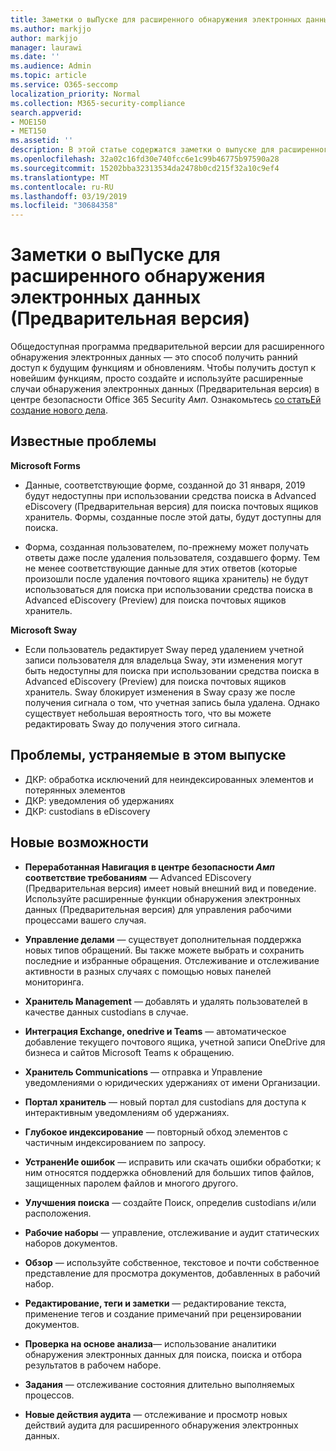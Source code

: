 ```yaml
---
title: Заметки о выПуске для расширенного обнаружения электронных данных (Предварительная версия)
ms.author: markjjo
author: markjjo
manager: laurawi
ms.date: ''
ms.audience: Admin
ms.topic: article
ms.service: O365-seccomp
localization_priority: Normal
ms.collection: M365-security-compliance
search.appverid:
- MOE150
- MET150
ms.assetid: ''
description: В этой статье содержатся заметки о выпуске для расширенного обнаружения электронных данных (Предварительная версия).
ms.openlocfilehash: 32a02c16fd30e740fcc6e1c99b46775b97590a28
ms.sourcegitcommit: 15202bba32313534da2478b0cd215f32a10c9ef4
ms.translationtype: MT
ms.contentlocale: ru-RU
ms.lasthandoff: 03/19/2019
ms.locfileid: "30684358"
---
```

# <a name="release-notes-for-advanced-ediscovery-preview"></a>Заметки о выПуске для расширенного обнаружения электронных данных (Предварительная версия)

Общедоступная программа предварительной версии для расширенного обнаружения электронных данных — это способ получить ранний доступ к будущим функциям и обновлениям. Чтобы получить доступ к новейшим функциям, просто создайте и используйте расширенные случаи обнаружения электронных данных (Предварительная версия) в центре безопасности Office 365 Security _Амп_. Ознакомьтесь [со статьЕй создание нового дела](create-new-ediscovery-case.md).

## <a name="known-issues"></a>Известные проблемы

**Microsoft Forms**

- Данные, соответствующие форме, созданной до 31 января, 2019 будут недоступны при использовании средства поиска в Advanced eDiscovery (Предварительная версия) для поиска почтовых ящиков хранитель. Формы, созданные после этой даты, будут доступны для поиска.

- Форма, созданная пользователем, по-прежнему может получать ответы даже после удаления пользователя, создавшего форму. Тем не менее соответствующие данные для этих ответов (которые произошли после удаления почтового ящика хранитель) не будут использоваться для поиска при использовании средства поиска в Advanced eDiscovery (Preview) для поиска почтовых ящиков хранитель.
 
**Microsoft Sway**

- Если пользователь редактирует Sway перед удалением учетной записи пользователя для владельца Sway, эти изменения могут быть недоступны для поиска при использовании средства поиска в Advanced eDiscovery (Preview) для поиска почтовых ящиков хранитель. Sway блокирует изменения в Sway сразу же после получения сигнала о том, что учетная запись была удалена. Однако существует небольшая вероятность того, что вы можете редактировать Sway до получения этого сигнала.

## <a name="issues-fixed-in-this-release"></a>Проблемы, устраняемые в этом выпуске

- ДКР: обработка исключений для неиндексированных элементов и потерянных элементов
- ДКР: уведомления об удержаниях
- ДКР: custodians в eDiscovery

## <a name="whats-new"></a>Новые возможности

- **Переработанная Навигация в центре безопасности _Амп_ соответствие требованиям** — Advanced EDiscovery (Предварительная версия) имеет новый внешний вид и поведение. Используйте расширенные функции обнаружения электронных данных (Предварительная версия) для управления рабочими процессами вашего случая.

- **Управление делами** — существует дополнительная поддержка новых типов обращений. Вы также можете выбрать и сохранить последние и избранные обращения. Отслеживание и отслеживание активности в разных случаях с помощью новых панелей мониторинга.

- **Хранитель Management** — добавлять и удалять пользователей в качестве данных custodians в случае.

- **Интеграция Exchange, onedrive и Teams** — автоматическое добавление текущего почтового ящика, учетной записи OneDrive для бизнеса и сайтов Microsoft Teams к обращению. 

- **Хранитель Communications** — отправка и Управление уведомлениями о юридических удержаниях от имени Организации.

- **Портал хранитель** — новый портал для custodians для доступа к интерактивным уведомлениям об удержаниях.

- **Глубокое индексирование** — повторный обход элементов с частичным индексированием по запросу.

- **УстраненИе ошибок** — исправить или скачать ошибки обработки; к ним относятся поддержка обновлений для больших типов файлов, защищенных паролем файлов и многого другого. 

- **Улучшения поиска** — создайте Поиск, определив custodians и/или расположения.

- **Рабочие наборы** — управление, отслеживание и аудит статических наборов документов.

- **Обзор** — используйте собственное, текстовое и почти собственное представление для просмотра документов, добавленных в рабочий набор.

- **Редактирование, теги и заметки** — редактирование текста, применение тегов и создание примечаний при рецензировании документов.
  
- **Проверка на основе анализа**— использование аналитики обнаружения электронных данных для поиска, поиска и отбора результатов в рабочем наборе.

- **Задания** — отслеживание состояния длительно выполняемых процессов.

- **Новые действия аудита** — отслеживание и просмотр новых действий аудита для расширенного обнаружения электронных данных.
